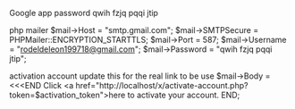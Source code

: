 Google app password
qwih fzjq pqqi jtip

php mailer
$mail->Host = "smtp.gmail.com";
$mail->SMTPSecure = PHPMailer::ENCRYPTION_STARTTLS;
$mail->Port = 587;
$mail->Username = "rodeldeleon199718@gmail.com";
$mail->Password = "qwih fzjq pqqi jtip";

activation account
update this for the real link to be use
$mail->Body = <<<END
Click <a href="http://localhost/x/activate-account.php?token=$activation_token">here</a>
to activate your account.
END;

